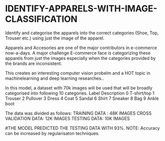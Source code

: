 # IDENTIFY-APPARELS-WITH-IMAGE-CLASSIFICATION
Identify and categorise the apparels into the correct categories (Shoe, Top, Trouser etc.) using just the image of the apparel.


Apparels and Accesories are one of the major contributors in e-commerce now-a-days. 
A major challenge E-commerce face is categorizing these apparels from just the images especially when the categories provided by the brands are inconsistent. 

This creates an interesting computer vision probelm and a HOT topic in machinelearning and deep learning researches..


In this model, a dataset with 70k images will be used that will be broadly categorised into following 10 categories.
Label	Description
0	    T-shirt/top
1	    Trouser
2	    Pullover
3	    Dress
4	    Coat
5	    Sandal
6	    Shirt
7	    Sneaker
8	    Bag
9	    Ankle boot


The data was divided as follows:
TRAINING DATA : 48K IMAGES
CROSS VALIDATION DATA: 12K IMAGES
TESTING DATA: 10K IMAGES

#THE MODEL PREDICTED THE TESTING DATA WITH 93%.
NOTE: Accuracy can be increased by regularisaton techniques.







